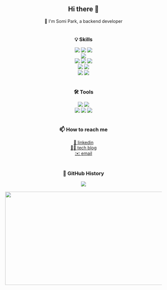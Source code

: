 <div align="center">
  <h2>Hi there 👋</h2>
  🐯 I'm Somi Park, a backend developer
  </br>
  </br>
  <h3>💡 Skills</h3>
  <img src="https://img.shields.io/badge/Java-007396?style=flat-square&logo=openjdk&logoColor=white"/>
  <img src="https://img.shields.io/badge/SpringBoot-6DB33F?style=flat-square&logo=springboot&logoColor=white"/>
  <img src="https://img.shields.io/badge/Gradle-02303A?style=flat-square&logo=gradle&logoColor=white"/></br>
  <img src="https://img.shields.io/badge/JPA-6DB33F?style=flat-square&logo=jpa&logoColor=white"/></br>
  <img src="https://img.shields.io/badge/MySQL-4479A1?style=flat-square&logo=mysql&logoColor=white"/>
  <img src="https://img.shields.io/badge/MariaDB-003545?style=flat-square&logo=mariaDB&logoColor=white"/>
  <img src="https://img.shields.io/badge/ORACLE-F80000?style=flat-square&logo=oracle&logoColor=white"/></br>
<img src="https://img.shields.io/badge/MongoDB-47A248?style=flat-square&logo=MongoDB&logoColor=white"/>
<img src="https://img.shields.io/badge/Redis-DC382D?style=flat-square&logo=redis&logoColor=white"/></br>
 <img src="https://img.shields.io/badge/Docker-2496ED?style=flat-square&logo=docker&logoColor=white"/>
 <img src="https://img.shields.io/badge/Junit-25A162?style=flat-square&logo=junit5&logoColor=white"/></br></br>
  <h3>🛠 Tools</h3>
    <img src="https://img.shields.io/badge/Git-F05032?style=flat-square&logo=git&logoColor=white"/>  
  <img src="https://img.shields.io/badge/Github-181717?style=flat-square&logo=github&logoColor=white"/></br>
  <img src="https://img.shields.io/badge/IntelliJ-3178C6?style=flat-square&logo=intellijidea&logoColor=white"/>
  <img src="https://img.shields.io/badge/Visual Studio Code-007ACC?style=flat-square&logo=Visual Studio Code&logoColor=white"/>
  <img src="https://img.shields.io/badge/Postman-FF6C37?style=flat-square&logo=postman&logoColor=white"/></br>
  </br>
  <h3>📫 How to reach me</h3>
  <a href="https://www.linkedin.com/in/nyximos/">🤝 linkedin</a><br/>
  <a href="https://nyximos.tistory.com">👩‍💻 tech blog</a><br/>
  <a href="mailto:﻿"nyximos@gmail.com">✉️ email</a>
  </br>
  </br>
  <h3>🦖 GitHub History</h3>
  <img src="https://github-readme-stats.vercel.app/api?username=nyximos&show_icons=true&theme=radical">
  </br></br>

  <a href="https://github.com/devxb/gitanimals">
  <img
    src="https://render.gitanimals.org/farms/nyximos"
    width="600"
    height="300"
  />
  </a>
</div>
